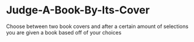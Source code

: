 # Judge-A-Book-By-Its-Cover
Choose between two book covers and after a certain amount of selections you are given a book based off of your choices
